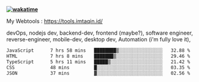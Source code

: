 **[![wakatime](https://wakatime.com/badge/user/87646243-158a-4241-a3cb-668e1fa2dbb8.svg)](https://wakatime.com/@87646243-158a-4241-a3cb-668e1fa2dbb8?style=plastic)**


My Webtools : https://tools.imtaqin.id/


devOps, nodejs dev, backend-dev, frontend (maybe?), software engineer, reverse-engineer, mobile-dev, desktop dev, Automation (i'm fully love it), 

<!--START_SECTION:waka-->

```txt
JavaScript      7 hrs 58 mins   ████████▒░░░░░░░░░░░░░░░░   32.88 %
HTML            7 hrs 8 mins    ███████▒░░░░░░░░░░░░░░░░░   29.46 %
TypeScript      5 hrs 11 mins   █████▒░░░░░░░░░░░░░░░░░░░   21.42 %
CSS             48 mins         █░░░░░░░░░░░░░░░░░░░░░░░░   03.35 %
JSON            37 mins         ▓░░░░░░░░░░░░░░░░░░░░░░░░   02.56 %
```

<!--END_SECTION:waka-->
